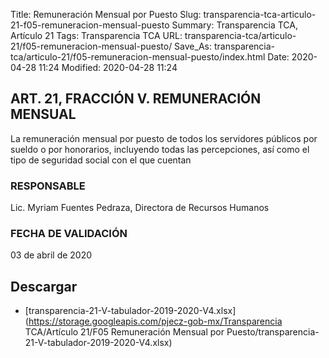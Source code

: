 Title: Remuneración Mensual por Puesto
Slug: transparencia-tca-articulo-21-f05-remuneracion-mensual-puesto
Summary: Transparencia TCA, Artículo 21
Tags: Transparencia TCA
URL: transparencia-tca/articulo-21/f05-remuneracion-mensual-puesto/
Save_As: transparencia-tca/articulo-21/f05-remuneracion-mensual-puesto/index.html
Date: 2020-04-28 11:24
Modified: 2020-04-28 11:24


## ART. 21, FRACCIÓN V. REMUNERACIÓN MENSUAL

La remuneración mensual por puesto de todos los servidores públicos por sueldo o por honorarios, incluyendo todas las percepciones, así como el tipo de seguridad social con el que cuentan


### RESPONSABLE

Lic. Myriam Fuentes Pedraza, Directora de Recursos Humanos


### FECHA DE VALIDACIÓN

03 de abril de 2020



## Descargar


* [transparencia-21-V-tabulador-2019-2020-V4.xlsx](https://storage.googleapis.com/pjecz-gob-mx/Transparencia TCA/Artículo 21/F05 Remuneración Mensual por Puesto/transparencia-21-V-tabulador-2019-2020-V4.xlsx)


